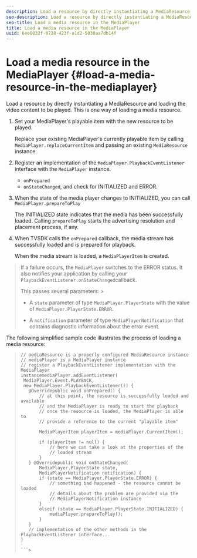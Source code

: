 ```yaml
---
description: Load a resource by directly instantiating a MediaResource and loading the video content to be played. This is one way of loading a media resource.
seo-description: Load a resource by directly instantiating a MediaResource and loading the video content to be played. This is one way of loading a media resource.
seo-title: Load a media resource in the MediaPlayer
title: Load a media resource in the MediaPlayer
uuid: 6ee8032f-0728-423f-a1d2-5030aa7db14f
---
```


# Load a media resource in the MediaPlayer {#load-a-media-resource-in-the-mediaplayer}

Load a resource by directly instantiating a MediaResource and loading the video content to be played. This is one way of loading a media resource.

1. Set your MediaPlayer's playable item with the new resource to be played.

   Replace your existing MediaPlayer's currently playable item by calling `MediaPlayer.replaceCurrentItem` and passing an existing `MediaResource` instance. 

1. Register an implementation of the `MediaPlayer.PlaybackEventListener` interface with the `MediaPlayer` instance.

    * `onPrepared` 
    * `onStateChanged`, and check for INITIALIZED and ERROR.

1. When the state of the media player changes to INITIALIZED, you can call `MediaPlayer.prepareToPlay`

   The INITIALIZED state indicates that the media has been successfully loaded. Calling `prepareToPlay` starts the advertising resolution and placement process, if any.
1. When TVSDK calls the `onPrepared` callback, the media stream has successfully loaded and is prepared for playback.

   When the media stream is loaded, a `MediaPlayerItem` is created.
>If a failure occurs, the `MediaPlayer` switches to the ERROR status. It also notifies your application by calling your `PlaybackEventListener.onStateChanged`callback. 
>
>This passes several parameters: >
>* A `state` parameter of type `MediaPlayer.PlayerState` with the value of `MediaPlayer.PlayerState.ERROR`. 
>
>* A `notification` parameter of type `MediaPlayerNotification` that contains diagnostic information about the error event. 

The following simplified sample code illustrates the process of loading a media resource: 

>```java>
>// mediaResource is a properly configured MediaResource instance 
>// mediaPlayer is a MediaPlayer instance 
>// register a PlaybackEventListener implementation with the MediaPlayer  
>instancemediaPlayer.addEventListener( 
>  MediaPlayer.Event.PLAYBACK, 
>  new MediaPlayer.PlaybackEventListener()) { 
>    @Overridepublic void onPrepared() { 
>        // at this point, the resource is successfully loaded and available 
>        // and the MediaPlayer is ready to start the playback 
>        // once the resource is loaded, the MediaPlayer is able to 
>        // provide a reference to the current "playable item" 
> 
>        MediaPlayerItem playerItem = mediaPlayer.CurrentItem(); 
> 
>        if (playerItem != null) {     
>            // here we can take a look at the properties of the     
>            // loaded stream 
>        } 
>    } @Overridepublic void onStateChanged( 
>        MediaPlayer.PlayerState state,  
>        MediaPlayerNotification notification) { 
>        if (state == MediaPlayer.PlayerState.ERROR) { 
>            // something bad happened - the resource cannot be loaded    
>            // details about the problem are provided via the  
>            // MediaPlayerNotification instance 
>        }  
>        elseif (state == MediaPlayer.PlayerState.INITIALIZED) {     
>            mediaPlayer.prepareToPlay(); 
>        } 
>    } 
>    // implementation of the other methods in the PlaybackEventListener interface... 
>} 
>
>```>
